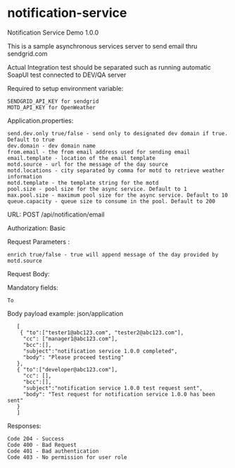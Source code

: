# notification-service

Notification Service Demo 1.0.0

This is a sample asynchronous services server to send email thru sendgrid.com

Actual Integration test should be separated such as running automatic SoapUI test connected to DEV/QA server

Required to setup environment variable: 
	
	SENDGRID_API_KEY for sendgrid 
	MOTD_API_KEY for OpenWeather


Application.properties:

	send.dev.only true/false - send only to designated dev domain if true. Default to true
	dev.domain - dev domain name
	from.email - the from email address used for sending email
	email.template - location of the email template
	motd.source - url for the message of the day source	
	motd.locations - city separated by comma for motd to retrieve weather information
	motd.template - the template string for the motd
	pool.size - pool size for the async service. Default to 1
	max.pool.size - maximum pool size for the async service. Default to 10
	queue.capacity - queue size to consume in the pool. Default to 200
	

URL: POST /api/notification/email

Authorization: Basic

Request Parameters :

	enrich true/false - true will append message of the day provided by motd.source
  	
  
Request Body:

Mandatory fields: 

	To

Body payload example: json/application
    
      
       [
        { "to":["tester1@abc123.com", "tester2@abc123.com"], 
         "cc": ["manager1@abc123.com"], 
         "bcc":[], 
         "subject":"notification service 1.0.0 completed", 
         "body": "Please proceed testing" 
       },
       { "to":["developer@abc123.com"], 
         "cc": [], 
         "bcc":[], 
         "subject":"notification service 1.0.0 test request sent", 
         "body": "Test request for notification service 1.0.0 has been sent" 
       }
       ]



Responses:

	Code 204 - Success 
	Code 400 - Bad Request 
	Code 401 - Bad authentication 
	Code 403 - No permission for user role
